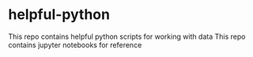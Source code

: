 # helpful-python
This repo contains helpful python scripts for working with data
This repo contains jupyter notebooks for reference 
